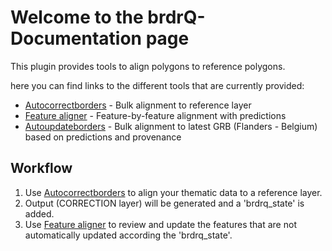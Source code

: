 # Welcome to the brdrQ-Documentation page

This plugin provides tools to align polygons to reference polygons.

here you can find links to the different tools that are currently provided:

* [Autocorrectborders](autocorrectborders.md) - Bulk alignment to reference layer
* [Feature aligner](featurealigner.md) - Feature-by-feature alignment with predictions
* [Autoupdateborders](autoupdateborders.md) - Bulk alignment to latest GRB (Flanders - Belgium) based on predictions and provenance

## Workflow
1. Use [Autocorrectborders](autocorrectborders.md) to align your thematic data to a reference layer. 
2. Output (CORRECTION layer) will be generated and a 'brdrq_state' is added.
3. Use [Feature aligner](featurealigner.md) to review and update the features that are not automatically updated according the 'brdrq_state'.



